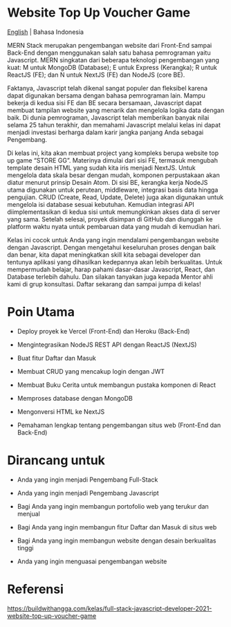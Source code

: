 # Website Top Up Voucher Game

[English](./README.md) | Bahasa Indonesia

MERN Stack merupakan pengembangan website dari Front-End sampai Back-End dengan menggunakan salah satu bahasa pemrograman yaitu Javascript. MERN singkatan dari beberapa teknologi pengembangan yang kuat: M untuk MongoDB (Database); E untuk Express (Kerangka); R untuk ReactJS (FE); dan N untuk NextJS (FE) dan NodeJS (core BE).

Faktanya, Javascript telah dikenal sangat populer dan fleksibel karena dapat digunakan bersama dengan bahasa pemrograman lain. Mampu bekerja di kedua sisi FE dan BE secara bersamaan, Javascript dapat membuat tampilan website yang menarik dan mengelola logika data dengan baik. Di dunia pemrograman, Javascript telah memberikan banyak nilai selama 25 tahun terakhir, dan memahami Javascript melalui kelas ini dapat menjadi investasi berharga dalam karir jangka panjang Anda sebagai Pengembang.

Di kelas ini, kita akan membuat project yang kompleks berupa website top up game “STORE GG”. Materinya dimulai dari sisi FE, termasuk mengubah template desain HTML yang sudah kita iris menjadi NextJS. Untuk mengelola data skala besar dengan mudah, komponen perpustakaan akan diatur menurut prinsip Desain Atom. Di sisi BE, kerangka kerja NodeJS utama digunakan untuk perutean, middleware, integrasi basis data hingga pengujian. CRUD (Create, Read, Update, Delete) juga akan digunakan untuk mengelola isi database sesuai kebutuhan. Kemudian integrasi API diimplementasikan di kedua sisi untuk memungkinkan akses data di server yang sama. Setelah selesai, proyek disimpan di GitHub dan diunggah ke platform waktu nyata untuk pembaruan data yang mudah di kemudian hari.

Kelas ini cocok untuk Anda yang ingin mendalami pengembangan website dengan Javascript. Dengan mengetahui keseluruhan proses dengan baik dan benar, kita dapat meningkatkan skill kita sebagai developer dan tentunya aplikasi yang dihasilkan kedepannya akan lebih berkualitas. Untuk mempermudah belajar, harap pahami dasar-dasar Javascript, React, dan Database terlebih dahulu. Dan silakan tanyakan juga kepada Mentor ahli kami di grup konsultasi. Daftar sekarang dan sampai jumpa di kelas!

# Poin Utama

- Deploy proyek ke Vercel (Front-End) dan Heroku (Back-End)

- Mengintegrasikan NodeJS REST API dengan ReactJS (NextJS)

- Buat fitur Daftar dan Masuk

- Membuat CRUD yang mencakup login dengan JWT

- Membuat Buku Cerita untuk membangun pustaka komponen di React

- Memproses database dengan MongoDB

- Mengonversi HTML ke NextJS

- Pemahaman lengkap tentang pengembangan situs web (Front-End dan Back-End)

# Dirancang untuk

- Anda yang ingin menjadi Pengembang Full-Stack

- Anda yang ingin menjadi Pengembang Javascript

- Bagi Anda yang ingin membangun portofolio web yang terukur dan menjual

- Bagi Anda yang ingin membangun fitur Daftar dan Masuk di situs web

- Bagi Anda yang ingin membangun website dengan desain berkualitas tinggi

- Anda yang ingin menguasai pengembangan website

# Referensi

https://buildwithangga.com/kelas/full-stack-javascript-developer-2021-website-top-up-voucher-game
